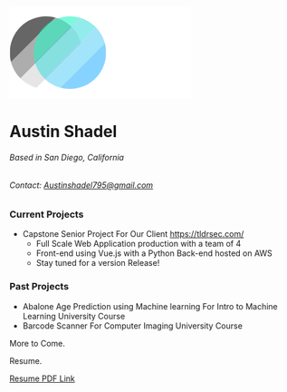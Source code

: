 ![Image](./logo9.png) 
# Austin Shadel
###### Based in San Diego, California 
###### Contact: Austinshadel795@gmail.com

### Current Projects

+ Capstone Senior Project For Our Client https://tldrsec.com/ 
  + Full Scale Web Application production with a team of 4
  + Front-end using Vue.js with a Python Back-end hosted on AWS
  + Stay tuned for a version Release!

### Past Projects

+ Abalone Age Prediction using Machine learning For Intro to Machine Learning University Course
+ Barcode Scanner For Computer Imaging University Course

More to Come.

Resume.

<a href="austin795.github.io/resumeFolder/resume2021.pdf" target="_blank">Resume PDF Link</a>

